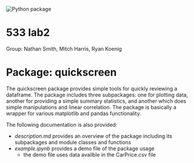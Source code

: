 ![Python package](https://github.com/mqharris/533_lab2/workflows/Python%20package/badge.svg)

# 533 lab2
Group: Nathan Smith, Mitch Harris, Ryan Koenig

# Package: quickscreen

The quickscreen package provides simple tools for quickly reviewing a dataframe. The package includes three subpackages: one for plotting data, another for providing a simple summary statistics, and another which does simple manipulations and linear correlation. The package is basically a wrapper for various matplotlib and pandas functionality.

The following documentation is also provided:
- *description.md* provides an overview of the package including its subpackages and module classes and functions
- *example.ipynb* provides a demo file of the package usage
    - the demo file uses data availble in the CarPrice.csv file
    
